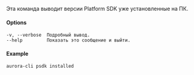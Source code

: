 Эта команда выводит версии Platform SDK уже установленные на ПК.

#### Options

```shell
-v, --verbose  Подробный вывод.
--help         Показать это сообщение и выйти.
```

#### Example

```shell
aurora-cli psdk installed
```
